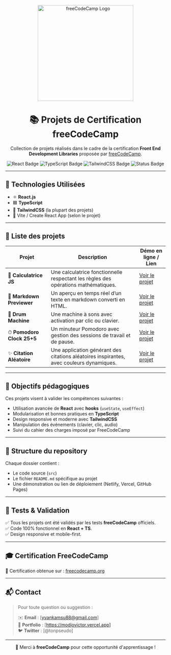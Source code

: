 <!-- Banner FreeCodeCamp -->
<p align="center">
  <img src="https://upload.wikimedia.org/wikipedia/commons/3/39/FreeCodeCamp_logo.png" alt="freeCodeCamp Logo" width="300"/>
</p>

<h1 align="center">📚 Projets de Certification freeCodeCamp</h1>

<p align="center">
  Collection de projets réalisés dans le cadre de la certification <strong>Front End Development Libraries</strong> proposée par <a href="https://www.freecodecamp.org/" target="_blank">freeCodeCamp</a>.
</p>

<p align="center">
  <img src="https://img.shields.io/badge/React-18.0.0-blue?style=flat&logo=react" alt="React Badge" />
  <img src="https://img.shields.io/badge/TypeScript-5.x-blue?style=flat&logo=typescript" alt="TypeScript Badge" />
  <img src="https://img.shields.io/badge/TailwindCSS-3.x-06B6D4?style=flat&logo=tailwind-css" alt="TailwindCSS Badge" />
  <img src="https://img.shields.io/badge/Status-Terminé-brightgreen" alt="Status Badge" />
</p>

---

## 🚀 Technologies Utilisées

- ⚛️ **React.js**
- 🟦 **TypeScript**
- 🎨 **TailwindCSS** (la plupart des projets)
- 🔧 Vite / Create React App (selon le projet)

---

## 🧩 Liste des projets

| Projet                     | Description                                                                                   | Démo en ligne / Lien |
|----------------------------|-----------------------------------------------------------------------------------------------|-----------------------|
| 🧮 **Calculatrice JS**      | Une calculatrice fonctionnelle respectant les règles des opérations mathématiques.             | [Voir le projet](https://freecodecampcalculatricejs.vercel.app/)   |
| 📝 **Markdown Previewer**  | Un aperçu en temps réel d’un texte en markdown converti en HTML.                             | [Voir le projet](https://freecodecampmarkdownpreviewjs.vercel.app/)   |
| 🥁 **Drum Machine**        | Une machine à sons avec activation par clic ou clavier.                                      | [Voir le projet](https://freecodecampdrummachinejs.vercel.app/)   |
| ⏱ **Pomodoro Clock 25+5** | Un minuteur Pomodoro avec gestion des sessions de travail et de pause.                       | [Voir le projet](#)   |
| ✨ **Citation Aléatoire**  | Une application générant des citations aléatoires inspirantes, avec couleurs dynamiques.     | [Voir le projet](https://freecodecamprandomcitationjs.vercel.app/)   |

---

## 🧠 Objectifs pédagogiques

Ces projets visent à valider les compétences suivantes :

- Utilisation avancée de **React** avec **hooks** (`useState`, `useEffect`)
- Modularisation et bonnes pratiques en **TypeScript**
- Design responsive et moderne avec **TailwindCSS**
- Manipulation des événements (clavier, clic, audio)
- Suivi du cahier des charges imposé par FreeCodeCamp

---

## 📁 Structure du repository


Chaque dossier contient :
- Le code source (`src`)
- Le fichier `README.md` spécifique au projet
- Une démonstration ou lien de déploiement (Netlify, Vercel, GitHub Pages)

---

## 🧪 Tests & Validation

✅ Tous les projets ont été validés par les tests **freeCodeCamp** officiels.  
✅ Code 100% fonctionnel en **React + TS**.  
✅ Design responsive et mobile-first.

---

## 🎓 Certification FreeCodeCamp

📜 Certification obtenue sur : [freecodecamp.org](https://www.freecodecamp.org/)

---

## 📬 Contact

> Pour toute question ou suggestion :
> 
> ✉️ **Email** : [yvankamsu88@gmail.com]  
> 🔗 **Portfolio** : [https://modjovictor.vercel.app]  
> 🐦 **Twitter** : [@tonpseudo]

---

<p align="center">
  💚 Merci à <strong>freeCodeCamp</strong> pour cette opportunité d'apprentissage !
</p>
